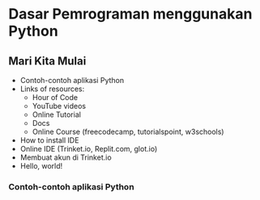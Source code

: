 # Dasar Pemrograman menggunakan Python

## Mari Kita Mulai
- Contoh-contoh aplikasi Python
- Links of resources:
  - Hour of Code
  - YouTube videos
  - Online Tutorial
  - Docs
  - Online Course (freecodecamp, tutorialspoint, w3schools)
- How to install IDE
- Online IDE (Trinket.io, Replit.com, glot.io)
- Membuat akun di Trinket.io
- Hello, world!

### Contoh-contoh aplikasi Python
